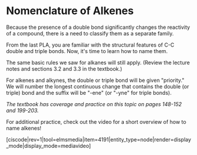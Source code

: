 # Nomenclature of Alkenes

Because the presence of a double bond significantly changes the reactivity of a compound, there is a need to classify them as a separate family.

From the last PLA, you are familiar with the structural features of C-C double and triple bonds. Now, it's time to learn how to name them.

The same basic rules we saw for alkanes will still apply. (Review the lecture notes and sections 3.2 and 3.3 in the textbook.)

For alkenes and alkynes, the double or triple bond will be given "priority." We will number the longest continuous change that contains the double (or triple) bond and the suffix will be "-ene" (or "-yne" for triple bonds).

_The textbook has coverage and practice on this topic on pages 148-152 and 199-203._  

For additional practice, check out the video for a short overview of how to name alkenes!  


[ciscode|rev=1|tool=elmsmedia|item=4191|entity_type=node|render=display_mode|display_mode=mediavideo]